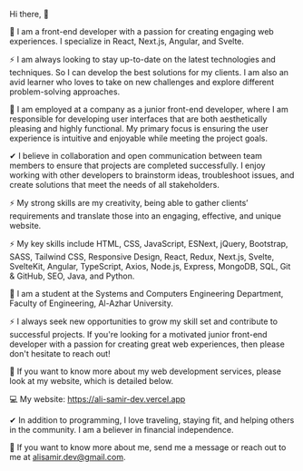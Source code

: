 Hi there, 👋

📌 I am a front-end developer with a passion for creating engaging web experiences. I specialize in React, Next.js, Angular, and Svelte.

⚡ I am always looking to stay up-to-date on the latest technologies and techniques. So I can develop the best solutions for my clients. I am also an avid learner who loves to take on new challenges and explore different problem-solving approaches.

💼 I am employed at a company as a junior front-end developer, where I am responsible for developing user interfaces that are both aesthetically pleasing and highly functional. My primary focus is ensuring the user experience is intuitive and enjoyable while meeting the project goals.

✔ I believe in collaboration and open communication between team members to ensure that projects are completed successfully. I enjoy working with other developers to brainstorm ideas, troubleshoot issues, and create solutions that meet the needs of all stakeholders. 

⚡ My strong skills are my creativity, being able to gather clients’ requirements and translate those into an engaging, effective, and unique website.

⚡ My key skills include HTML, CSS, JavaScript, ESNext, jQuery, Bootstrap, SASS, Tailwind CSS, Responsive Design, React, Redux, Next.js, Svelte, SvelteKit, Angular, TypeScript, Axios, Node.js, Express, MongoDB, SQL, Git & GitHub, SEO, Java, and Python.

📝 I am a student at the Systems and Computers Engineering Department, Faculty of Engineering, Al-Azhar University.

⚡ I always seek new opportunities to grow my skill set and contribute to successful projects. If you're looking for a motivated junior front-end developer with a passion for creating great web experiences, then please don't hesitate to reach out!

📌 If you want to know more about my web development services, please look at my website, which is detailed below. 

💻 My website: https://ali-samir-dev.vercel.app

✔ In addition to programming, I love traveling, staying fit, and helping others in the community. I am a believer in financial independence.

🤝 If you want to know more about me, send me a message or reach out to me at alisamir.dev@gmail.com.
